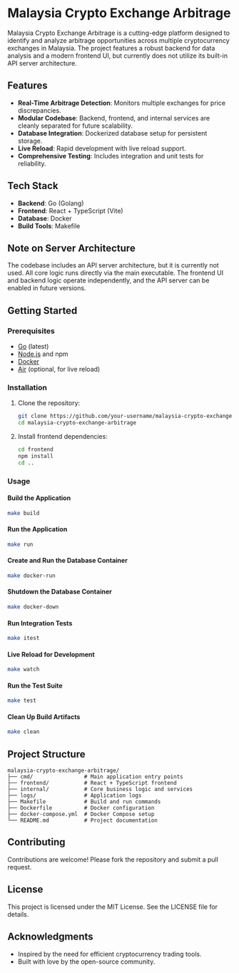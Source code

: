 # Malaysia Crypto Exchange Arbitrage

Malaysia Crypto Exchange Arbitrage is a cutting-edge platform designed to identify and analyze arbitrage opportunities across multiple cryptocurrency exchanges in Malaysia. The project features a robust backend for data analysis and a modern frontend UI, but currently does not utilize its built-in API server architecture.

## Features

- **Real-Time Arbitrage Detection**: Monitors multiple exchanges for price discrepancies.
- **Modular Codebase**: Backend, frontend, and internal services are cleanly separated for future scalability.
- **Database Integration**: Dockerized database setup for persistent storage.
- **Live Reload**: Rapid development with live reload support.
- **Comprehensive Testing**: Includes integration and unit tests for reliability.

## Tech Stack

- **Backend**: Go (Golang)
- **Frontend**: React + TypeScript (Vite)
- **Database**: Docker
- **Build Tools**: Makefile

## Note on Server Architecture

The codebase includes an API server architecture, but it is currently not used. All core logic runs directly via the main executable. The frontend UI and backend logic operate independently, and the API server can be enabled in future versions.

## Getting Started

### Prerequisites
- [Go](https://golang.org/) (latest)
- [Node.js](https://nodejs.org/) and npm
- [Docker](https://www.docker.com/)
- [Air](https://github.com/cosmtrek/air) (optional, for live reload)

### Installation
1. Clone the repository:
   ```bash
   git clone https://github.com/your-username/malaysia-crypto-exchange-arbitrage.git
   cd malaysia-crypto-exchange-arbitrage
   ```
2. Install frontend dependencies:
   ```bash
   cd frontend
   npm install
   cd ..
   ```

### Usage

#### Build the Application
```bash
make build
```

#### Run the Application
```bash
make run
```

#### Create and Run the Database Container
```bash
make docker-run
```

#### Shutdown the Database Container
```bash
make docker-down
```

#### Run Integration Tests
```bash
make itest
```

#### Live Reload for Development
```bash
make watch
```

#### Run the Test Suite
```bash
make test
```

#### Clean Up Build Artifacts
```bash
make clean
```

## Project Structure

```
malaysia-crypto-exchange-arbitrage/
├── cmd/                # Main application entry points
├── frontend/           # React + TypeScript frontend
├── internal/           # Core business logic and services
├── logs/               # Application logs
├── Makefile            # Build and run commands
├── Dockerfile          # Docker configuration
├── docker-compose.yml  # Docker Compose setup
└── README.md           # Project documentation
```

## Contributing
Contributions are welcome! Please fork the repository and submit a pull request.

## License
This project is licensed under the MIT License. See the LICENSE file for details.

## Acknowledgments
- Inspired by the need for efficient cryptocurrency trading tools.
- Built with love by the open-source community.
